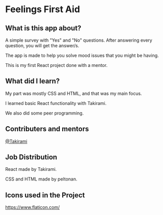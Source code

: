 # Feelings First Aid

## What is this app about?

A simple survey with "Yes" and "No" questions.
After answering every question, you will get the answer/s.

The app is made to help you solve mood issues that you might be having.

This is my first React project done with a mentor.

## What did I learn?

My part was mostly CSS and HTML, and that was my main focus.

I learned basic React functionality with Takirami.

We also did some peer programming.

## Contributers and mentors
[@Takirami](https://github.com/takirami)

## Job Distribution
React made by Takirami.

CSS and HTML made by peltonan. 


## Icons used in the Project
https://www.flaticon.com/
